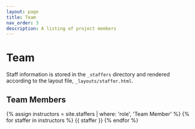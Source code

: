 ```yaml
---
layout: page
title: Team
nav_order: 3
description: A listing of project members
---
```


# Team

Staff information is stored in the `_staffers` directory and rendered according to the layout file, `_layouts/staffer.html`.

## Team Members

<div class="role">
  {% assign instructors = site.staffers | where: 'role', 'Team Member' %}
  {% for staffer in instructors %}
  {{ staffer }}
  {% endfor %}
</div>
